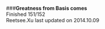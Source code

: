 ###__Greatness from Basis comes__    
Finished 151/152       
Reetsee.Xu last updated on 2014.10.09     
